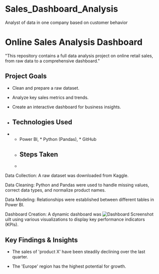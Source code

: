 # Sales_Dashboard_Analysis
Analyst of data in one company based on customer behavior 
# Online Sales Analysis Dashboard
"This repository contains a full data analysis project on online retail sales, from raw data to a comprehensive dashboard."
## Project Goals
* Clean and prepare a raw dataset.

* Analyze key sales metrics and trends.

* Create an interactive dashboard for business insights.
* ## Technologies Used
* * Power BI, * Python (Pandas), * GitHub
  * ## Steps Taken
  * 
Data Collection: A raw dataset was downloaded from Kaggle.

Data Cleaning: Python and Pandas were used to handle missing values, correct data types, and normalize product names.

Data Modeling: Relationships were established between different tables in Power BI.

Dashboard Creation: A dynamic dashboard was ![Dashboard Screenshot](your_image_name.png)uilt using various visualizations to display key performance indicators (KPIs).
## Key Findings & Insights
* The sales of 'product X' have been steadily declining over the last quarter.

* The 'Europe' region has the highest potential for growth.
  
